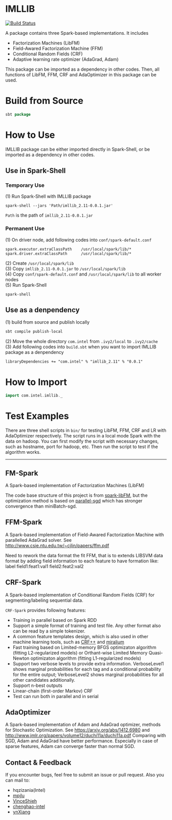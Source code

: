 # IMLLIB

[![Build Status](https://travis-ci.org/Intel-bigdata/imllib-spark.svg?branch=master)](https://travis-ci.org/Intel-bigdata/imllib-spark)

A package contains three Spark-based implementations. It includes
 * Factorization Machines (LibFM)
 * Field-Awared Factorization Machine (FFM)
 * Conditional Random Fields (CRF)
 * Adaptive learning rate optimizer (AdaGrad, Adam)

This package can be imported as a dependency in other codes. Then, all functions of LibFM, FFM, CRF and AdaOptimizer in this package can be used.

# Build from Source
```scala
sbt package
```

# How to Use
IMLLIB package can be either imported directly in Spark-Shell, or be imported as a dependency in other codes.

## Use in Spark-Shell
### Temporary Use
(1) Run Spark-Shell with IMLLIB package
```
spark-shell --jars 'Path/imllib_2.11-0.0.1.jar'
```
`Path` is the path of `imllib_2.11-0.0.1.jar`

### Permanent Use
(1) On driver node, add following codes into `conf/spark-default.conf` 
```
spark.executor.extraClassPath    /usr/local/spark/lib/*
spark.driver.extraClassPath      /usr/local/spark/lib/*
```
(2) Create `/usr/local/spark/lib`<br>
(3) Copy `imllib_2.11-0.0.1.jar` to `/usr/local/spark/lib`<br>
(4) Copy `conf/spark-default.conf` and `/usr/local/spark/lib` to all worker nodes <br>
(5) Run Spark-Shell
```
spark-shell
```

## Use as a denpendency
(1) build from source and publish locally
```scala
sbt compile publish-local
```
(2) Move the whole directory `com.intel` from `.ivy2/local` to `.ivy2/cache`<br>
(3) Add following codes into `build.sbt` when you want to import IMLLIB package as a denpendency
```
libraryDependencies += "com.intel" % "imllib_2.11" % "0.0.1"
```

# How to Import
```scala
import com.intel.imllib._
```

# Test Examples
There are three shell scripts in `bin/` for testing LibFM, FFM, CRF and LR with AdaOptimizer respectively. The script runs in a local mode Spark with the data on hadoop.
You can first modify the script with necessary changes, such as hostname, port for hadoop, etc. Then run the script to test if the algorithm works.

---
## FM-Spark
A Spark-based implementation of Factorization Machines (LibFM)

The code base structure of this project is from [spark-libFM](https://github.com/zhengruifeng/spark-libFM), but the optimization method is based on [parallel-sgd](http://www.research.rutgers.edu/~lihong/pub/Zinkevich11Parallelized.pdf
) which has stronger convergence than miniBatch-sgd.

## FFM-Spark
A Spark-based implementation of Field-Awared Factorization Machine with parallelled AdaGrad solver.
See http://www.csie.ntu.edu.tw/~cjlin/papers/ffm.pdf

Need to rework the data format the fit FFM, that is to extends LIBSVM data format by adding field
information to each feature to have formation like:
        label field1:feat1:val1 field2:feat2:val2

## CRF-Spark
A Spark-based implementation of Conditional Random Fields (CRF) for segmenting/labeling sequential data.

`CRF-Spark` provides following features:
* Training in parallel based on Spark RDD
* Support a simple format of training and test file. Any other format also can be read by a simple tokenizer.
* A common feature templates design, which is also used in other machine learning tools, such as [CRF++](https://taku910.github.io/crfpp/) and [miralium](https://code.google.com/archive/p/miralium/)
* Fast training based on Limited-memory BFGS optimizaton algorithm (fitting L2-regularized models) or Orthant-wise Limited Memory Quasi-Newton optimizaton algorithm (fitting L1-regularized models)
* Support two verbose levels to provide extra information. VerboseLevel1 shows marginal probabilities for each tag and a conditional probability for the entire output; VerboseLevel2 shows marginal probabilities for all other candidates additionally.
* Support n-best outputs
* Linear-chain (first-order Markov) CRF
* Test can run both in parallel and in serial

## AdaOptimizer

A Spark-based implementation of Adam and AdaGrad optimizer, methods for Stochastic Optimization. See https://arxiv.org/abs/1412.6980 and http://www.jmlr.org/papers/volume12/duchi11a/duchi11a.pdf Comparing with SGD, Adam and AdaGrad have better performance. Especially in case of sparse features, Adam can converge faster than normal SGD.

## Contact & Feedback

 If you encounter bugs, feel free to submit an issue or pull request.
 Also you can mail to:
 * hqzizania(Intel)
 * [mpjlu](https://github.com/mpjlu)
 * [VinceShieh](https://github.com/VinceShieh)
 * [chenghao-intel](https://github.com/chenghao-intel)
 * [ynXiang](https://github.com/ynXiang)

